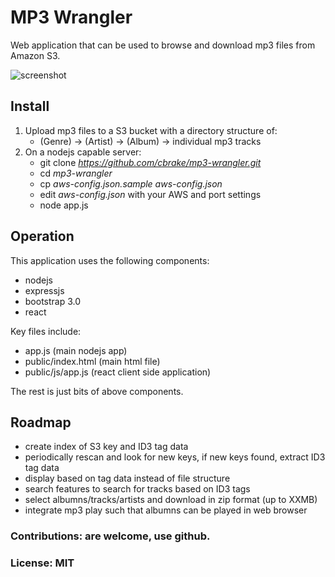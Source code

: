 MP3 Wrangler
============

Web application that can be used to browse and download mp3 files from Amazon S3.

![screenshot](https://raw.github.com/cbrake/mp3-wrangler/master/screenshot.png)

Install
-------

1. Upload mp3 files to a S3 bucket with a directory structure of:
   * (Genre) -> (Artist) -> (Album) -> individual mp3 tracks
1. On a nodejs capable server:
   * git clone *https://github.com/cbrake/mp3-wrangler.git*
   * cd *mp3-wrangler*
   * cp *aws-config.json.sample* *aws-config.json*
   * edit *aws-config.json* with your AWS and port settings
   * node app.js

Operation
---------

This application uses the following components:

* nodejs
* expressjs
* bootstrap 3.0
* react 

Key files include:

* app.js (main nodejs app)
* public/index.html (main html file)
* public/js/app.js (react client side application)

The rest is just bits of above components.

Roadmap
-------

* create index of S3 key and ID3 tag data
* periodically rescan and look for new keys, if new keys found, extract ID3 tag data
* display based on tag data instead of file structure
* search features to search for tracks based on ID3 tags
* select albumns/tracks/artists and download in zip format (up to XXMB)
* integrate mp3 play such that albumns can be played in web browser

### Contributions: are welcome, use github.

### License: MIT

